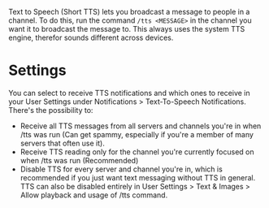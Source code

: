 <!-- TITLE: Text to Speech -->

Text to Speech (Short TTS) lets you broadcast a message to people in a channel. To do this, run the command `/tts <MESSAGE>` in the channel you want it to broadcast the message to. This always uses the system TTS engine, therefor sounds different across devices.

# Settings
You can select to receive TTS notifications and which ones to receive in your User Settings under Notifications > Text-To-Speech Notifications. There's the possibility to:

* Receive all TTS messages from all servers and channels you're in when /tts was run (Can get spammy, especially if you're a member of many servers that often use it).
* Receive TTS reading only for the channel you're currently focused on when /tts was run (Recommended)
* Disable TTS for every server and channel you're in, which is recommended if you just want text messaging without TTS in general.
TTS can also be disabled entirely in User Settings > Text & Images > Allow playback and usage of /tts command.